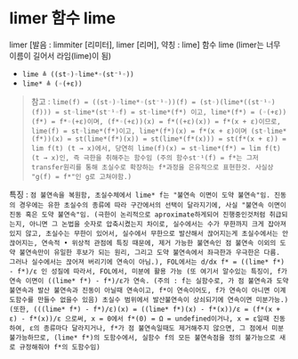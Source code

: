 # limer 함수 lime

limer [발음 : limmiter [리미터], limer [리머], 약칭 : lime] 함수 lime (limer는 너무 이름이 길어서 라임(lime)이 됨)

+ `lime ≜ ((st◦)◦lime*◦(st⁻¹◦))`
+ `lime* ≜ (◦(+ε))`

> 참고 : `lime(f) = ((st◦)◦lime*◦(st⁻¹◦))(f) = (st◦)(lime*((st⁻¹◦)(f))) = st◦lime*(st⁻¹◦f) = st◦lime*(f*) 이고, lime*(f*) = (◦(+ε))(f*) = f*◦(+ε)이며, (f*◦(+ε))(x) = f*((+ε)(x)) = f*(x + ε)이므로, lime(f) = st◦lime*(f*)이고, lime*(f*)(x) = f*(x + ε)이며 (st◦lime*(f*))(x) = st(lime*(f*)(x)) = st(lime*(f*(x))) = st(f*(x + ε)) = lim f(t) (t → x)에서, 당연히 lime(f)(x) = st◦lime*(f*) = lim f(t) (t → x)인, 즉 극한을 취해주는 함수임 (주의 함수st⁻¹(f) = f*는 그저 transfer원리를 통해 초실수로 확장하는 f*과정을 은유적으로 표현한것. 사실상 "g(f) = f*"인 g로 고쳐야함.)`

특징 : `점 불연속을 복원함, 초실수체에서 lime* f는 "불연속 이면이 도약 불연속"임. 진동의 경우에는 유한 초실수의 종류에 따라 구간에서의 선택이 달라지기에, 사실 "불연속 이면이 진동 혹은 도약 불연속"임. (극한이 논리적으로 aproximate하게되어 진행중인것처럼 취급되는지, 아니면 그 논법을 숫자로 압축시켰는지 차이로, 실수에서는 수가 무한까지 크게 잡아져있지 않고, 초실수는 무한이 있어서, 실수에서 무한으로 발산해서 끊어지는게 초실수에서는 안 끊어지는, 연속적 • 위상적 관점에 특징 때문에, 제거 가능한 불연속인 점 불연속 이외의 도약 불연속만이 유일한 후보가 되는 원리, 그리고 도약 불연속에서 좌극한과 우극한은 다름. 그러나 실수에서는 끊어져 버리기에 연속이 아님.), FOL에서는 d/dx f* = ((lime* f*) - f*)/ε 인 성질에 따라서, FOL에서, 미분에 활용 가능 (또 여기서 알수있는 특징이, f가 연속 이면이 ((lime* f*) - f*)/ε가 연속. (주의 : f는 실함수로, 가 점 불연속과 도약 불연속과 발산 불연속과 진동이 아닐때 연속이고, f*이 연속이어도, f가 연속이 아니면 이계도함수를 만들수 없을수 있음) 초실수 범위에서 발산불연속이 상쇠되기에 연속이면 미분가능.) (또한, (((lime* f*) - f*)/ε)(x) = ((lime* f*)(x) - f*(x))/ε = (f*(x + ε) - f*(x))/ε 으로써, x = 0에서 f*(0) = Ω = undefined이거나, x = ε일때 진동하여, ε의 종류마다 달라지거나, f*가 점 불연속일때도 제거해주지 않으면, 그 점에서 미분 불가능하므로, (lime* f*)의 도함수에서, 실함수 f의 모든 불연속점을 정의 불가능으로 새로 규정해줘야 f*의 도함수임)`